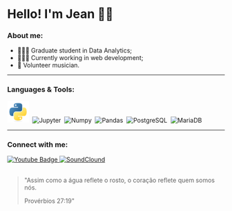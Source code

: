 # Hello! I'm Jean 🖖🏾

### About me:
- 👨🏾‍🎓 Graduate student in Data Analytics;<br>
- 👨🏾‍💻 Currently working in web development;<br>
- 🎹 Volunteer musician.
---
### Languages & Tools:
<div>
  <img src="https://github.com/devicons/devicon/blob/master/icons/python/python-original.svg" title="Python" alt="python" width="50" height="50"/>&nbsp;
  <img src="https://cdn.jsdelivr.net/gh/devicons/devicon@latest/icons/jupyter/jupyter-original-wordmark.svg" title="Jupyter" alt="Jupyter" width="50" height="50"/>&nbsp;
  <img src="https://cdn.jsdelivr.net/gh/devicons/devicon@latest/icons/numpy/numpy-original-wordmark.svg" title="Numpy" alt="Numpy" width="60" height="60"/>&nbsp;
  <img src="https://cdn.jsdelivr.net/gh/devicons/devicon@latest/icons/pandas/pandas-original-wordmark.svg" title="Pandas" alt="Pandas" width="50" height="50"/>&nbsp;      
  <img src="https://cdn.jsdelivr.net/gh/devicons/devicon/icons/postgresql/postgresql-original.svg" title="PostgreSQL" alt="PostgreSQL" width="45" height="45"/>&nbsp;
  <img src="https://cdn.jsdelivr.net/gh/devicons/devicon@latest/icons/mariadb/mariadb-original.svg" title="MariaDB" alt="MariaDB" width="50" height="50"/>&nbsp;
          
</div>

---  
### Connect with me:
<div id="badges">  
  <a href = "https://www.linkedin.com/in/jeanccreis/">
    <img src="https://img.shields.io/badge/LinkedIn-0077B5?style=for-the-badge&logo=linkedin&logoColor=white" alt="Youtube Badge"/>
  </a>
  <a href = "https://soundcloud.com/isernaej">
    <img src="https://img.shields.io/badge/SoundCloud-FF3300?style=for-the-badge&logo=soundcloud&logoColor=white" alt="SoundClound"/>
  </a>
</div>

<br>

<blockquote>
  "Assim como a água reflete o rosto, o coração reflete quem somos nós.

Provérbios 27:19"
</blockquote>


